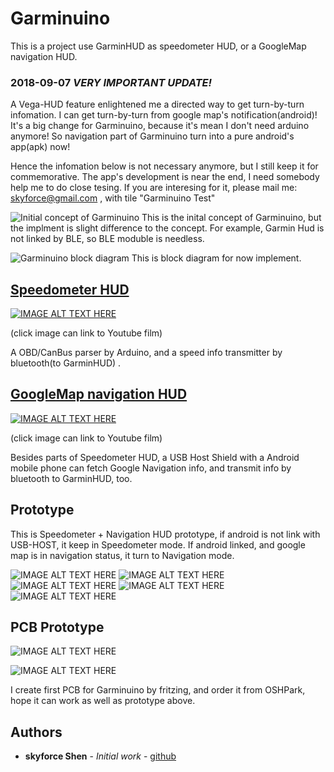 # Garminuino
This  is a project use GarminHUD as speedometer HUD, or a GoogleMap navigation HUD.

### 2018-09-07 _VERY IMPORTANT UPDATE!_
A Vega-HUD feature enlightened me a directed way to get turn-by-turn infomation.
I can get turn-by-turn from google map's notification(android)!
It's a big change for Garminuino, because it's mean I don't need arduino anymore!
So navigation part of Garminuino turn into a pure android's app(apk) now!

Hence the infomation below is not necessary anymore, but I still keep it for commemorative.
The app's development is near the end, I need somebody help me to do close tesing.
If you are interesing for it, please mail me: skyforce@gmail.com , with tile "Garminuino Test"



![Initial concept of Garminuino](https://trello-attachments.s3.amazonaws.com/5604cb6e078e570dfc9c7404/1794x1080/accfe9e4f1f1d10e8bb62d7630130425/sketch-1443154690685.jpg "Initial concept of Garminuino")
This is the inital concept of Garminuino, but the implment is slight difference to the concept. For example, Garmin Hud is not linked by BLE, so BLE moduble is needless.

![Garminuino block diagram](https://lh3.googleusercontent.com/oXDtDAJLvEJBJ1kAnYHDXJx_3mx6ZalRhZjGc31cwYZ-Qh7aO6kJr3kl5VZUqlsWCHJmWCKbS-wEOZdxjcPB_7tZzMo-gBHcogHR5FFoi-lXqr9Bjd9ymNqrq_dPk6cLGhtv1PSDqPOmDe2Qn5pcDMpjSJpEJikr6Dw-7UnYuxoPz9S9b3n-gFwwzWgmnE3Ocxtc0z5llRsbRpIZpnNpLvGL6ibz1Y8o0pjnZPUCtJwpQpIMKl0JLBh3V2TaXZpaQCImMvkHpPbvA1WVpn8-zKw-q_H9qJ6QSvSANJh5rxb4_T_Ef7W3zr04CBn16doAHuKqc3Z4FmUwhmS7XxpNmx19y_MUw45iXW9y9y3ffyoKXGwfj7GoG8chM4e-a6MkJ4mVGeG32LMPhSj73OEclXtyaUz3-diOmwGkmDjxQHU_sIiJNqJqaJ4Lzcs9x5dOpelmM9azZCANsy1v2epK9MCbhRhGrSrMmQVotfa7X1mlWHLPq_fkVJ5XcceE6NDwl5MqFklf5Js2dS1h7EebnFX4s-MGqpZLwTUuee_lUfdo9JNB31oBglJJwRPIepT0VXKskmVtOp11XYE6NIkFJ47vKCkP4pIkA7XsEMcLyphSnYV3A2V2Z-AlkWYm_zIzBq0j2Z1icsvUYAtRMONan-y3ldamf2RADQ=w1231-h691-no)
This is block diagram for now implement.

## [Speedometer HUD](https://github.com/skyforcetw/Garminuino/tree/master/speedometer%20HUD)

[![IMAGE ALT TEXT HERE](https://i.ytimg.com/vi/P0d8nm3kuxs/hqdefault.jpg?sqp=-oaymwEZCPYBEIoBSFXyq4qpAwsIARUAAIhCGAFwAQ==&rs=AOn4CLAh96qD5deX_DeYAHk9CHNptn97JQ)](https://www.youtube.com/watch?v=P0d8nm3kuxsE)

(click image can link to Youtube film)

A OBD/CanBus parser by Arduino, and a speed info transmitter by bluetooth(to GarminHUD) .

## [GoogleMap navigation HUD](https://github.com/skyforcetw/Garminuino/tree/master/navigation%20HUD)

[![IMAGE ALT TEXT HERE](https://i.ytimg.com/vi/VWV_F9V6yoA/hqdefault.jpg?sqp=-oaymwEZCPYBEIoBSFXyq4qpAwsIARUAAIhCGAFwAQ==&rs=AOn4CLDerjxVyOMK8V3hm9DaY-8zb3a1DQ)](https://www.youtube.com/watch?v=VWV_F9V6yoA)

(click image can link to Youtube film)

Besides parts of Speedometer HUD, a USB Host Shield with a Android mobile phone can fetch Google Navigation info, and transmit info by bluetooth to GarminHUD, too.

## Prototype
This is Speedometer + Navigation HUD prototype, if android is not link with USB-HOST, it keep in Speedometer mode. If android linked, and google map is in navigation status, it turn to Navigation mode.

![IMAGE ALT TEXT HERE](https://lh3.googleusercontent.com/abBcq7Hvgi6W0enIIRFaGvp8UGyK7zzPzdBOnopTbFDSTt8qN6NN97L92F1Fvb1oY96agOGXAvgtMHCHXusohkhMnEbXoWSQ3vU-EYUOWfZYX3j709O6gRXCNiW0s63NcCWGhRJN2znfr4ZM80oDYLeKvfFuqOgxZqAt8iwr-6gogXNdKlF21m63XDPU1YrINbb1geh5ddixd3b5aTf-tG8IsTAenpVc1IdzwJIZpqSafSZN0T6T-qcU-V_quI22FX9fDWuWW5OLvya1ZTozGk7UtJZ5hgERK2MyXtsHyjnFQt4QHSf3PRw-MxzA1KE3XhUlmCnRv70Xb_IoMDZSPVfzvj8Vu_F0xQcHz3UTPr54kycy3yLZ9rv_YlrnFD9U36x5G6WwVeIbxnSGOW5D1cvesvi0_ePoWX-qvt_ui2E1_eG0xf0jM9Ju8-P7OH5oTS53enEYI-coGZT8VxQQGK4Wy6BJXKF6mtvY64NHeq6eVQ05v8AOFxZSmEXJqdNpWd0dtSF2wfxLVYRStrZVTnq7HgqobcS29ZV6RwaBgb9cjEh1_YlU2ikCc-RxVMEXty9cJjBHXXpwbTokEUDuXIv3Rm1atbs2qxD86HcyKTypdApkyYae_q_TPgwbojBsuQQPFAIB4583DUxxRxlYpOOaMSQWAE_1Bw=w1501-h1045-no)
![IMAGE ALT TEXT HERE](https://lh3.googleusercontent.com/2UK7KOBISAOjaqn4rLDyBspcKbEDMUaZt4UO4dDbbtq7YIw2yEcdpEX6Ux7pYUQw_mtiCyN5rcRUFdauWCFcnLfhc3CFVv3IrKia_DkObnthbdevYm_ID8Y3Jq5z4_7fG_o4H9UETw16isZzlHTQ3zBA4Ieech9RTncMCjJrDQ6JHlkN1G7gSJ7zB6nQQBbbbqCpBF7cTwIL7A5xtL0tq6qMP4_miubcYZ1niWSlrYD06I5RfZIdUecZzSrVmVx9VQTn1D-XlbGl4vc_bxtHOsm4yQRyypYE4bhh7wnzQOYoKGckQjbMucze7o_xB6qxlRfEJWXiz109olDKjBJPe8OQdLnLiS1Q5JS5hN3mljkDugela61ixXEet7_VpMPp8zeLXBE4-bfsOcKpZAgSy7XYXnyfs3i9Of3MsLHReLQXNk9nmxDih0CKyVXVbmOtN3Lp2VMSM0hg2ckGKPFthS38qDXKr_HZui_Lo9e516xhQPuTQcgkg2J7aLJQz8SkdONNwpig8gAzk4IhM92z43Xkaa_c74oHDRLj2fGHthkwM1IDNGcVrKmSiySAl8cGS4axa0k2a4CDo7-2dQcgENCeaD4C7F9LHsFvwADcy6zJMDK_i6mDmiZX9ihkw9iSSheJdajvj2TuC1Y_zHLWNN1Mic8CGqwgCg=w1501-h1045-no)
![IMAGE ALT TEXT HERE](https://lh3.googleusercontent.com/9VFPm5RT2upRTLtDEvm0Da_PxtnUjzh2CQtOQLO84e26L3HCZrSen-TLNqdE9A4hX0UZOh7C-VYQfX7AN220d3d7QB8f1eI6zzEtrdWHXReRzACTJFCACfo7E3q6qQumrOwrtx7MTjZBGztBE9lnF9pxg6RHUJcztIcv-I77bcc4NTtA3D2cNuzrr0z6NNgloj4vm5WvW152WxxtzbTD9_lrOF1ZyP1B_5ogUj5sttR2nkRv2SavWtFC0_KuDXmtdMBaMraJj3T3DDneQu6TjnBSTQ6eI9NcFE6Zlbwotd4dDrn46zJfHpC9UM3k-WjjVFUHWum1Wy3_MpNTNIR1oB6nEZiTn8rFVyhXalBjHm4_jm07auemylnaiXSMrqqzDZApW0nZal_z91o4sE9VDU9TDU5CIKUZNRdGpIrXpSx5qUiJTcRkBL1-9AZSGy3vf_SmteS6bVbkn6YpdsYYquSvasplCUqCsZ4STFSr8wJaJ5QXmFljmNX7ZBcr6Cbj1AZoJ8tSJ7XRVpv-W2s50ghxA6J7gM_AtkeV_Rev-4UiRTTRJug9AMfEWZIZsB-90gkPYPcqzjBNwZWGLxVCdo5Zsk9HFH5qBybRGwUPcAqbqM3Q6cktN0ruTdiNL2YsQlc97oD2alY8mDvdtO80y9qZ4vOnDJvHlQ=w1501-h1045-no)
![IMAGE ALT TEXT HERE](https://lh3.googleusercontent.com/dHY2eu9mKaHickzdk7Ip5oQwZUSA3FfqzoJtwyN9PXtIO2_OhW9qaH5RbkV06yNH_-mtKY2KKeVib34ZeRiLo7eugcE73MB3XBy3Bx6ApIAA0fWCkv4Lv9bxeb4PuOzBb1B36cO2NSgHPwVJcS1yaAVwEHrZ6k7leLzVBp_KFk3HeflBotMN1M6J5jwfs5fOTzTSq5o8Sc87-KOgBxrfbXne6Gc2CZ5qXri5OWUAbfY80CH0lIjoonq49S13aKqi1_vtkAWc1Dtebz1eGeiQv88K1uhQS0lmeH2mu3Y9qWK7hsG8nJ0KYEsrV_eJ8HsHPFqjOcdFmOcRGPVHdOUO0oy8Zv0Aj0JPEpTBxmNJ8hZcFq3PpsLZ-rJbxL9JLucK7dZi3usGEC0hJVAdA8J4TNMvqXUeoiNHSoy5Ms7IdBdw6ebXh3kbfnjUw4Q4e-05CN0II-QDSxSNwz2UMpOvoiq2mFFREwXIHjwZmA2NJ4ubBa_D2VkWkynpTWho8FhFsxKw9uzWPi59P2SZcW0RQcMAbHEPuQoXL07cZldZGHJi9YkesIL5KnD8Y65JkvNrVsgY8nI2UvO46NWmMAocdVNHUbcBIWFq7n6_r-0Nxb053zGW_wcxtkFtsH-FtmOSRDWeNw_FyVHomH7MOu4iM8fKX-GiylEBBQ=w1501-h1045-no)
![IMAGE ALT TEXT HERE](https://lh3.googleusercontent.com/ASIDR2nVPSitl0WsqL72B4zbkzu_KqGUry070tmCTcMDu1H9gHIgCxoz3lnwg2EzmXeh2d0oNSeYwshXxnKvuKiPQtj6Ms7pHbvnBeCwoCaRIzvJrn85rZRuIj_oMzlc-sgGWBwDowYLbLYMHCM7f3XN85XGblluqbysIEcLc95cZcLneN7n_xlw9R3SoUDdpYrGV-_U0i6F9clRauDtGFQvnFPbGMKo1ua-VqltWXH7lCoIrOaPFU9iPQdoDrJhVlXYEfC8yTbScMB9dh51gP5MPqzTozs2LYnVFsqk03k0aJGADPqtKs48nJtJPJRdc5Fpyt6aREeprwepEORTxn5jIuG65aDZDsUSfWj9QCxtRqvHcneca0bEsBnURFex0a_ear5dp_eJCCj2Yf4JOz21FwObyeErNSRPJW7AD1ZSLQVryJaEImPyOrLpPq9u8LC77wPBdCxogvjhoUk8Oyf3JQl_3pP-LBmKZij-z673vEhiaKX3BmIvWxCh-7to2K2UEfrsbZQlT5JpSsalqcwY9p1Yr-YXdleDGfXyKpxIfiXz7gPVICU9sKqnxdkceu9s6qhKvd5A1AdkrBtK8htvN7mCE4anGUHbg2-ruENl5lZP2qkbSktJvGz0eITL84pvNf4rqBWgvaM1eyU4SPYi9-MLLrphqA=w1501-h1045-no)
 
## PCB Prototype
![IMAGE ALT TEXT HERE](https://644db4de3505c40a0444-327723bce298e3ff5813fb42baeefbaa.ssl.cf1.rackcdn.com/eb39df37068e90cd6e2a4f4166a64d87.png)

![IMAGE ALT TEXT HERE](https://644db4de3505c40a0444-327723bce298e3ff5813fb42baeefbaa.ssl.cf1.rackcdn.com/c2b9da00fd8e9ddd9559f7f09fe38a2c.png)

I create first PCB for Garminuino by fritzing, and order it from OSHPark, hope it can work as well as prototype above.

## Authors

* **skyforce Shen** - *Initial work* - [github](https://github.com/skyforcetw)
